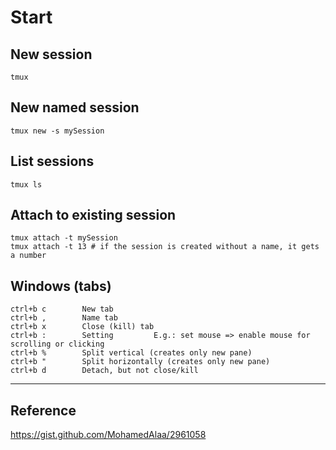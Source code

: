
# Start

## New session

    tmux

## New named session

    tmux new -s mySession

## List sessions

    tmux ls

## Attach to existing session

    tmux attach -t mySession
    tmux attach -t 13 # if the session is created without a name, it gets a number

## Windows (tabs)

    ctrl+b c        New tab
    ctrl+b ,        Name tab
    ctrl+b x        Close (kill) tab
    ctrl+b :        Setting         E.g.: set mouse => enable mouse for scrolling or clicking
    ctrl+b %        Split vertical (creates only new pane)
    ctrl+b "        Split horizontally (creates only new pane)
    ctrl+b d        Detach, but not close/kill
---

## Reference

https://gist.github.com/MohamedAlaa/2961058